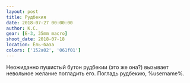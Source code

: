 ```yaml
---
layout: post
title: Рудбекия
date: 2018-07-27 00:00:00
author: К.С.
gear: [E-3, 35mm macro]
shoot_date: 2018-07-18
location: Ёль-база
colors: ['152a02', '061f01']
---
```

Неожиданно пушистый бутон рудбекии (это же она?) вызывает невольное желание погладить его. Погладь рудбекию, %username%.
